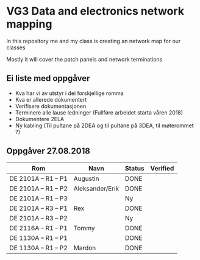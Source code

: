 <h1>VG3 Data and electronics network mapping</h1>

<p>In this repository me and my class is creating an network map for our classes</p>
<p>Mostly it will cover the patch panels and network terminations</p>

## Ei liste med oppgåver 

* Kva har vi av utstyr i dei forskjellige romma
* Kva er allerede dokumentert
* Verifisere dokumentasjonen
* Terminere alle lause ledninger (Fullføre arbeidet starta våren 2018)
* Dokumentere 2ELA
* Ny kabling (Til pultane på 2DEA og til pultane på 3DEA, til møterommet ?)

## Oppgåver 27.08.2018
|Rom                |Navn                 |Status|Verified|
|---                |---                  |---   |--------|
|DE 2101A – R1 – P1 | Augustin            |DONE  ||
|DE 2101A – R1 – P2 | Aleksander/Erik     |DONE  ||
|DE 2101A – R1 – P3 |                     |Ny    ||
|DE 2101A – R3 – P1 | Rex                 |DONE  ||
|DE 2101A – R3 – P2 |                     |Ny    ||
|DE 2116A – R1 – P1 | Tommy               |DONE  ||
|DE 1130A – R1 – P1 |                     |DONE  ||
|DE 1130A – R1 – P2 | Mardon              |DONE  ||
